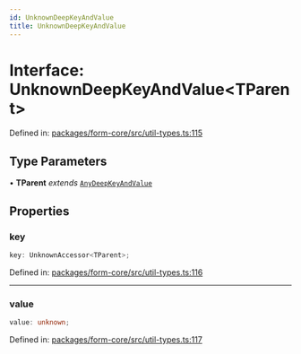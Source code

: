```yaml
---
id: UnknownDeepKeyAndValue
title: UnknownDeepKeyAndValue
---
```


<!-- DO NOT EDIT: this page is autogenerated from the type comments -->

# Interface: UnknownDeepKeyAndValue\<TParent\>

Defined in: [packages/form-core/src/util-types.ts:115](https://github.com/TanStack/form/blob/main/packages/form-core/src/util-types.ts#L115)

## Type Parameters

• **TParent** *extends* [`AnyDeepKeyAndValue`](anydeepkeyandvalue.md)

## Properties

### key

```ts
key: UnknownAccessor<TParent>;
```

Defined in: [packages/form-core/src/util-types.ts:116](https://github.com/TanStack/form/blob/main/packages/form-core/src/util-types.ts#L116)

***

### value

```ts
value: unknown;
```

Defined in: [packages/form-core/src/util-types.ts:117](https://github.com/TanStack/form/blob/main/packages/form-core/src/util-types.ts#L117)
